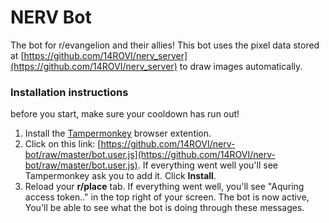 # NERV Bot

The bot for r/evangelion and their allies! This bot uses the pixel data stored at [https://github.com/14ROVI/nerv_server](https://github.com/14ROVI/nerv_server) to draw images automatically.

### Installation instructions

before you start, make sure your cooldown has run out!

1. Install the [Tampermonkey](https://www.tampermonkey.net/) browser extention.
2. Click on this link: [https://github.com/14ROVI/nerv-bot/raw/master/bot.user.js](https://github.com/14ROVI/nerv-bot/raw/master/bot.user.js). If everything went well you'll see Tampermonkey ask you to add it. Click **Install**.
3. Reload your **r/place** tab. If everything went well, you'll see "Aquring access token.." in the top right of your screen. The bot is now active, You'll be able to see what the bot is doing through these messages.
